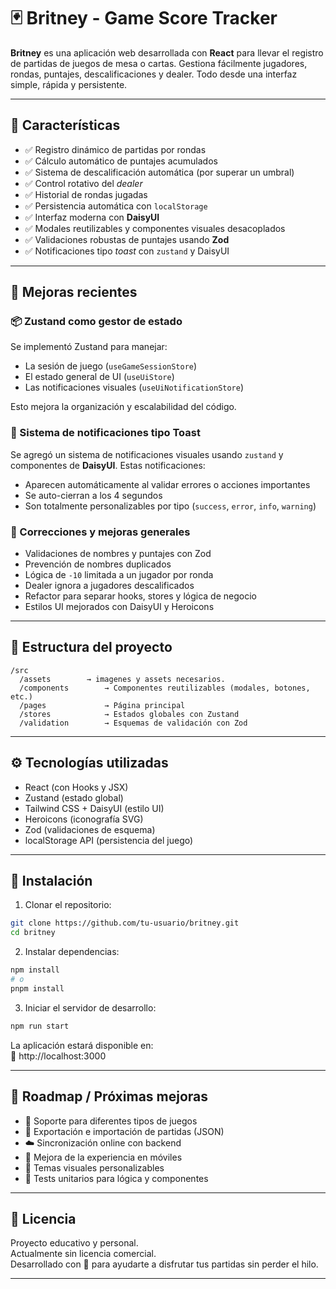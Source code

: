 # 🃏 Britney - Game Score Tracker

**Britney** es una aplicación web desarrollada con **React** para llevar el registro de partidas de juegos de mesa o cartas. Gestiona fácilmente jugadores, rondas, puntajes, descalificaciones y dealer. Todo desde una interfaz simple, rápida y persistente.

---

## 🚀 Características

- ✅ Registro dinámico de partidas por rondas
- ✅ Cálculo automático de puntajes acumulados
- ✅ Sistema de descalificación automática (por superar un umbral)
- ✅ Control rotativo del _dealer_
- ✅ Historial de rondas jugadas
- ✅ Persistencia automática con `localStorage`
- ✅ Interfaz moderna con **DaisyUI**
- ✅ Modales reutilizables y componentes visuales desacoplados
- ✅ Validaciones robustas de puntajes usando **Zod**
- ✅ Notificaciones tipo _toast_ con `zustand` y DaisyUI

---

## 🧠 Mejoras recientes

### 📦 Zustand como gestor de estado

Se implementó Zustand para manejar:

- La sesión de juego (`useGameSessionStore`)
- El estado general de UI (`useUiStore`)
- Las notificaciones visuales (`useUiNotificationStore`)

Esto mejora la organización y escalabilidad del código.

### 🔔 Sistema de notificaciones tipo Toast

Se agregó un sistema de notificaciones visuales usando `zustand` y componentes de **DaisyUI**. Estas notificaciones:

- Aparecen automáticamente al validar errores o acciones importantes
- Se auto-cierran a los 4 segundos
- Son totalmente personalizables por tipo (`success`, `error`, `info`, `warning`)

### 🔧 Correcciones y mejoras generales

- Validaciones de nombres y puntajes con Zod
- Prevención de nombres duplicados
- Lógica de `-10` limitada a un jugador por ronda
- Dealer ignora a jugadores descalificados
- Refactor para separar hooks, stores y lógica de negocio
- Estilos UI mejorados con DaisyUI y Heroicons

---

## 🧱 Estructura del proyecto

```
/src
  /assets        → imagenes y assets necesarios.
  /components        → Componentes reutilizables (modales, botones, etc.)
  /pages             → Página principal
  /stores            → Estados globales con Zustand
  /validation        → Esquemas de validación con Zod

```

---

## ⚙️ Tecnologías utilizadas

- React (con Hooks y JSX)
- Zustand (estado global)
- Tailwind CSS + DaisyUI (estilo UI)
- Heroicons (iconografía SVG)
- Zod (validaciones de esquema)
- localStorage API (persistencia del juego)

---

## 🧪 Instalación

1. Clonar el repositorio:

```bash
git clone https://github.com/tu-usuario/britney.git
cd britney
```

2. Instalar dependencias:

```bash
npm install
# o
pnpm install
```

3. Iniciar el servidor de desarrollo:

```bash
npm run start
```

La aplicación estará disponible en:  
📍 http://localhost:3000

---

## 🔮 Roadmap / Próximas mejoras

- 🎲 Soporte para diferentes tipos de juegos
- 💾 Exportación e importación de partidas (JSON)
- ☁️ Sincronización online con backend
- 📱 Mejora de la experiencia en móviles
- 🎨 Temas visuales personalizables
- 🧪 Tests unitarios para lógica y componentes

---

## 📄 Licencia

Proyecto educativo y personal.  
Actualmente sin licencia comercial.  
Desarrollado con 💙 para ayudarte a disfrutar tus partidas sin perder el hilo.

---
